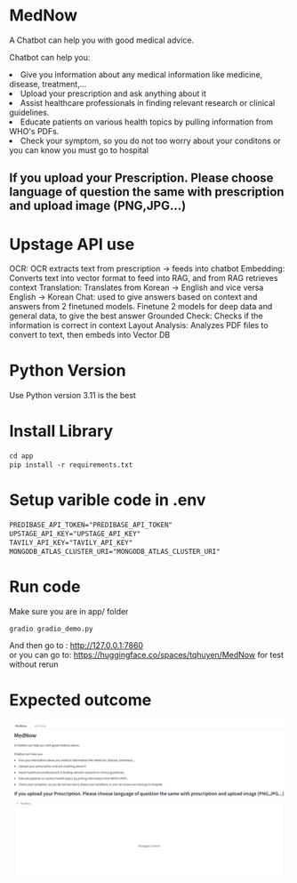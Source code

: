 <h1> MedNow </h1>
<p>A Chatbot can help you with good medical advice.</p>
<p>Chatbot can help you:</p>
<li>Give you information about any medical information like medicine, disease, treatment,...</li>
<li>Upload your prescription and ask anything about it</li>
<li>Assist healthcare professionals in finding relevant research or clinical guidelines.</li>
<li>Educate patients on various health topics by pulling information from WHO's PDFs. </li>
<li>Check your symptom, so you do not too worry about your conditons or you can know you must go to hospital </li>
<h2>If you upload your Prescription. Please choose language of question the same with prescription and upload image (PNG,JPG...)</h2>

# Upstage API use
OCR: OCR extracts text from prescription -> feeds into chatbot
Embedding: Converts text into vector format to feed into RAG, and from RAG retrieves context
Translation: Translates from Korean -> English and vice versa English -> Korean
Chat: used to give answers based on context and answers from 2 finetuned models. Finetune 2 models for deep data and general data, to give the best answer
Grounded Check: Checks if the information is correct in context
Layout Analysis: Analyzes PDF files to convert to text, then embeds into Vector DB

# Python Version
Use Python version 3.11 is the best
# Install Library
```
cd app
pip install -r requirements.txt
```
# Setup varible code in .env
```
PREDIBASE_API_TOKEN="PREDIBASE_API_TOKEN"
UPSTAGE_API_KEY="UPSTAGE_API_KEY"
TAVILY_API_KEY="TAVILY_API_KEY"
MONGODB_ATLAS_CLUSTER_URI="MONGODB_ATLAS_CLUSTER_URI"
```
# Run code
Make sure you are in app/ folder
```
gradio gradio_demo.py
```
And then go to : http://127.0.0.1:7860 \
or you can go to: https://huggingface.co/spaces/tqhuyen/MedNow for test without rerun
# Expected outcome
![Alt text](https://github.com/Tqhuyen/mednow/blob/main/img_github/Screenshot%202024-08-18%20220223.png)

